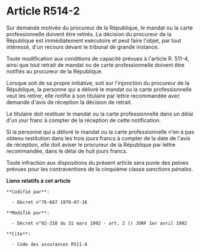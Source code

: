 # Article R514-2

Sur demande motivée du procureur de la République, le mandat ou la carte professionnelle doivent être retirés. La décision du
procureur de la République est immédiatement exécutoire et peut faire l'objet, par tout intéressé, d'un recours devant le
tribunal de grande instance.

Toute modification aux conditions de capacité prévues à l'article R. 511-4, ainsi que tout retrait de mandat ou de carte
professionnelle doivent être notifiés au procureur de la République.

Lorsque soit de sa propre initiative, soit sur l'injonction du procureur de la République, la personne qui a délivré le
mandat ou la carte professionnelle veut les retirer, elle notifie à son titulaire par lettre recommandée avec demande d'avis
de réception la décision de retrait.

Le titulaire doit restituer le mandat ou la carte professionnelle dans un délai d'un jour franc à compter de la réception de
cette notification.

Si la personne qui a délivré le mandat ou la carte professionnelle n'en a pas obtenu restitution dans les trois jours francs
à compter de la date de l'avis de réception, elle doit aviser le procureur de la République par lettre recommandée, dans le
délai de huit jours francs.

Toute infraction aux dispositions du présent article sera punie des peines prévues pour les contraventions de la cinquième
classe *sanctions pénales*.

**Liens relatifs à cet article**

	**Codifié par**:

	  - Décret n°76-667 1976-07-16

	**Modifié par**:

	  - Décret n°92-310 du 31 mars 1992 - art. 2 () JORF 1er avril 1992

	**Cite**:

	  - Code des assurances R511-4

